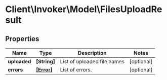 # Client\Invoker\Model\FilesUploadResult

## Properties
Name | Type | Description | Notes
------------ | ------------- | ------------- | -------------
**uploaded** | **[String]** | List of uploaded file names | [optional] 
**errors** | [**[Error]**](Error.md) | List of errors. | [optional] 


